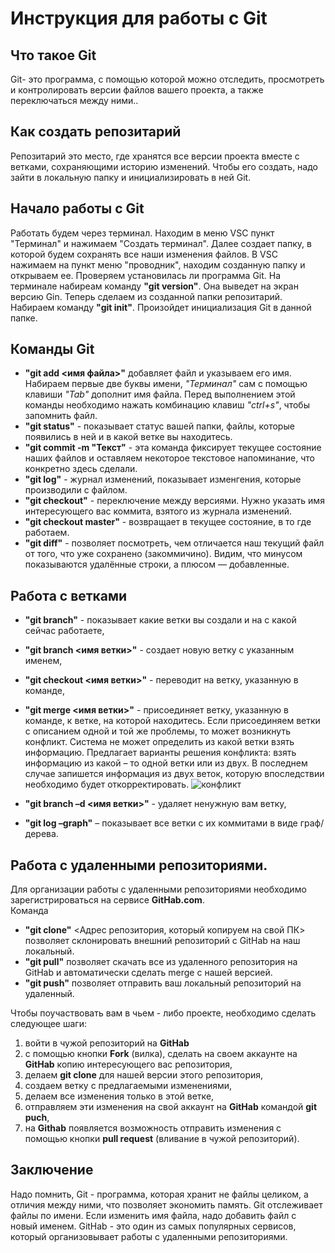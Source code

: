 # Инструкция для работы с Git

## Что такое Git
Git- это программа, с помощью которой можно отследить, просмотреть и контролировать версии файлов вашего проекта, а также переключаться между ними..

## Как создать репозитарий
Репозитарий это место, где хранятся все версии проекта вместе с ветками, сохраняющими историю изменений.
Чтобы его создать, надо зайти в локальную папку и инициализировать в ней Git.

## Начало работы с Git
Работать будем через терминал. Находим в меню VSC пункт "Терминал" и нажимаем "Создать терминал". 
Далее создает папку, в которой будем сохранять все наши изменения файлов. В VSC нажимаем на пункт меню "проводник", находим созданную папку и открываем ее.
Проверяем установилась ли программа Git. На терминале набиреам команду **"git version"**. Она выведет на экран версию Gin.
Теперь сделаем из созданной папки репозитарий. Набираем команду **"git init"**. Произойдет инициализация Git в данной папке.

## Команды Git
* **"git add <имя файла>"**
  добавляет  файл и указываем его имя. Набираем первые две буквы имени, *"Терминал"* сам с помощью клавиши *"Tab"* дополнит имя файла. Перед выполнением этой команды необходимо нажать комбинацию клавиш *"ctrl+s"*, чтобы запомнить файл.
* **"git status"** - показывает статус вашей папки, файлы, которые появились в ней и в какой ветке вы находитесь. 
* **"git commit -m "Текст"** - эта команда фиксирует текущее состояние наших файлов и оставляем некоторое текстовое напоминание, что конкретно здесь сделали.
* **"git log"** - журнал изменений, показывает изменгения, которые производили с файлом.
* **"git checkout"** - переключение между версиями.
Нужно указать имя интересующего вас коммита, взятого из журнала изменений. 
* **"git checkout master"** - возвращает в текущее состояние, в то где работаем.
* **"git diff"** - позволяет посмотреть, чем отличается наш текущий файл от того, что уже сохранено (закоммичино). Видим, что минусом показываются удалённые строки, а плюсом — добавленные.

## Работа с ветками
* **"git branch"** - показывает какие ветки вы создали и на с какой сейчас работаете,
* **"git branch <имя ветки>"** - создает новую ветку с указанным именем,
* **"git checkout <имя ветки>"** - переводит на ветку, указанную в команде,
* **"git merge <имя ветки>"** - присоединяет ветку, указанную в команде, к ветке, на которой находитесь. Если присоединяем ветки с описанием одной и той же проблемы, то может возникнуть конфликт. Система не может определить из какой ветки взять информацию. Предлагает варианты решения конфликта: взять информацию из какой – то одной ветки или из двух. В последнем случае запишется информация из двух веток, которую впоследствии необходимо будет откорректировать.
![конфликт](конфликт.PNG)

* **"git branch –d <имя ветки>"** - удаляет ненужную вам ветку,
* **"git log –graph"** – показывает все ветки с их коммитами в виде граф/дерева.

## Работа с удаленными репозиториями.
Для организации работы с удаленными репозиториями необходимо зарегистрироваться на сервисе **GitHab.com**.  
Команда 
* **"git clone"** <Адрес репозитория, который копируем на свой ПК> позволяет склонировать внешний репозиторий с GitHab на наш локальный.
* **"git pull"** позволяет скачать все из удаленного репозитория на GitHab и автоматически сделать merge с нашей версией.
* **"git push"** позволяет отправить ваш локальный репозиторий на удаленный.

Чтобы поучаствовать вам в чьем - либо проекте, необходимо сделать следующее шаги:
1. войти в чужой репозиторий на **GitHab** 
2. с помощью кнопки **Fork** (вилка), 
сделать на своем аккаунте на **GitHab** копию интересующего вас репозитория, 
3. делаем **git clone** для нашей версии этого репозитория, 
4. создаем ветку с предлагаемыми изменениями,
5. делаем все изменения только в этой ветке,
6. отправляем эти изменения на свой аккаунт на **GitHab** командой **git puch**,
7. на **Githab** появляется возможность отправить изменения с помощью кнопки **pull request** (вливание в чужой репозиторий). 

## Заключение
Надо помнить, Git - программа, которая хранит не файлы целиком, а отличия между ними, что позволяет экономить память.
 Git отслеживает файлы по имени.
Если изменить имя файла, надо добавить файл с новый именем.
GitHab - это один из самых популярных сервисов, который организовывает работы с удаленными репозиториями.
